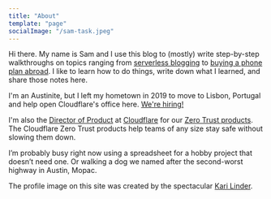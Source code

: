 ```yaml
---
title: "About"
template: "page"
socialImage: "/sam-task.jpeg"
---
```


Hi there. My name is Sam and I use this blog to (mostly) write step-by-step walkthroughs on topics ranging from [serverless blogging](https://blog.samrhea.com/posts/2020/migrate-blog-to-workers) to [buying a phone plan abroad](https://blog.samrhea.com/posts/2019/switching-country-phones). I like to learn how to do things, write down what I learned, and share those notes here.

I'm an Austinite, but I left my hometown in 2019 to move to Lisbon, Portugal and help open Cloudflare's office here. [We're hiring!](https://www.cloudflare.com/careers/jobs/?department=default&location=Lisbon,%20Portugal)

I'm also the [Director of Product](https://www.linkedin.com/in/samrhea/) at [Cloudflare](https://www.cloudflare.com/) for our [Zero Trust products](https://www.cloudflare.com/products/zero-trust/zero-trust-network-access/). The Cloudflare Zero Trust products help teams of any size stay safe without slowing them down.

I’m probably busy right now using a spreadsheet for a hobby project that doesn’t need one. Or walking a dog we named after the second-worst highway in Austin, Mopac.

The profile image on this site was created by the spectacular [Kari Linder](https://twitter.com/kkblinder?s=20).
